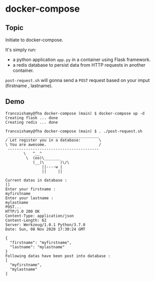 # docker-compose

## Topic

Initiate to docker-compose.

It's simply run:

- a python application `app.py` in a container using Flask framework.
- a redis database to persist data from HTTP requests in another container.

`post-request.sh` will gonna send  a `POST` request based on your imput (firstname , lastname).

## Demo

```(shell)
francoishamy@fha docker-compose (main) $ docker-compose up -d
Creating flask ... done
Creating redis ... done
```

```(shell)
francoishamy@fha docker-compose (main) $ . ./post-request.sh 
 ________________________________________
/ Let register you in a database:        \
\ You are awesome.                       /
 ----------------------------------------
        \   ^__^
         \  (oo)\_______
            (__)\       )\/\
                ||----w |
                ||     ||

Current datas in database : 
[]
Enter your firstname : 
myfirstname
Enter your lastname : 
mylastname
POST...
HTTP/1.0 200 OK
Content-Type: application/json
Content-Length: 62
Server: Werkzeug/1.0.1 Python/3.7.0
Date: Sun, 08 Nov 2020 17:30:24 GMT

{
  "firstname": "myfirstname", 
  "lastname": "mylastname"
}
Following datas have been post into database : 
[
  "myfirstname", 
  "mylastname"
]
```
